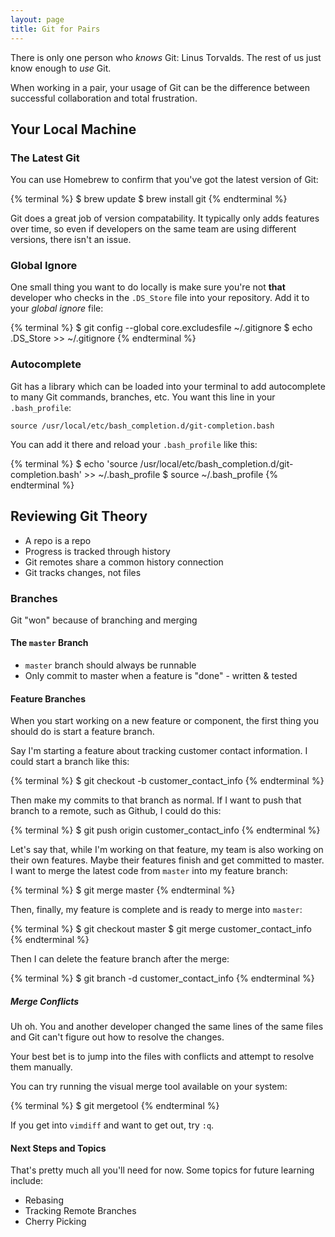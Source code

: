 ```yaml
---
layout: page
title: Git for Pairs
---
```


There is only one person who *knows* Git: Linus Torvalds. The rest of us just know enough to *use* Git.

When working in a pair, your usage of Git can be the difference between successful collaboration and total frustration.

## Your Local Machine

### The Latest Git

You can use Homebrew to confirm that you've got the latest version of Git:

{% terminal %}
$ brew update
$ brew install git
{% endterminal %}

Git does a great job of version compatability. It typically only adds features over time, so even if developers on the same team are using different versions, there isn't an issue.

### Global Ignore

One small thing you want to do locally is make sure you're not **that** developer who checks in the `.DS_Store` file into your repository. Add it to your _global ignore_ file:

{% terminal %}
$ git config --global core.excludesfile ~/.gitignore
$ echo .DS_Store >> ~/.gitignore
{% endterminal %}

### Autocomplete

Git has a library which can be loaded into your terminal to add autocomplete to many Git commands, branches, etc. You want this line in your `.bash_profile`:

```
source /usr/local/etc/bash_completion.d/git-completion.bash
```

You can add it there and reload your `.bash_profile` like this:

{% terminal %}
$ echo 'source /usr/local/etc/bash_completion.d/git-completion.bash' >> ~/.bash_profile
$ source ~/.bash_profile
{% endterminal %}

## Reviewing Git Theory

* A repo is a repo
* Progress is tracked through history
* Git remotes share a common history connection
* Git tracks changes, not files

### Branches

Git "won" because of branching and merging

#### The `master` Branch

* `master` branch should always be runnable
* Only commit to master when a feature is "done" - written & tested

#### Feature Branches

When you start working on a new feature or component, the first thing you should do is start a feature branch.

Say I'm starting a feature about tracking customer contact information. I could start a branch like this:

{% terminal %}
$ git checkout -b customer_contact_info
{% endterminal %}

Then make my commits to that branch as normal. If I want to push that branch to a remote, such as Github, I could do this:

{% terminal %}
$ git push origin customer_contact_info
{% endterminal %}

Let's say that, while I'm working on that feature, my team is also working on their own features. Maybe their features finish and get committed to master. I want to merge the latest code from `master` into my feature branch:

{% terminal %}
$ git merge master
{% endterminal %}

Then, finally, my feature is complete and is ready to merge into `master`:

{% terminal %}
$ git checkout master
$ git merge customer_contact_info
{% endterminal %}

Then I can delete the feature branch after the merge:

{% terminal %}
$ git branch -d customer_contact_info
{% endterminal %}

##### Merge Conflicts

Uh oh. You and another developer changed the same lines of the same files and Git can't figure out how to resolve the changes.

Your best bet is to jump into the files with conflicts and attempt to resolve them manually.

You can try running the visual merge tool available on your system:

{% terminal %}
$ git mergetool
{% endterminal %}

If you get into `vimdiff` and want to get out, try `:q`.

#### Next Steps and Topics

That's pretty much all you'll need for now. Some topics for future learning include:

* Rebasing
* Tracking Remote Branches
* Cherry Picking
